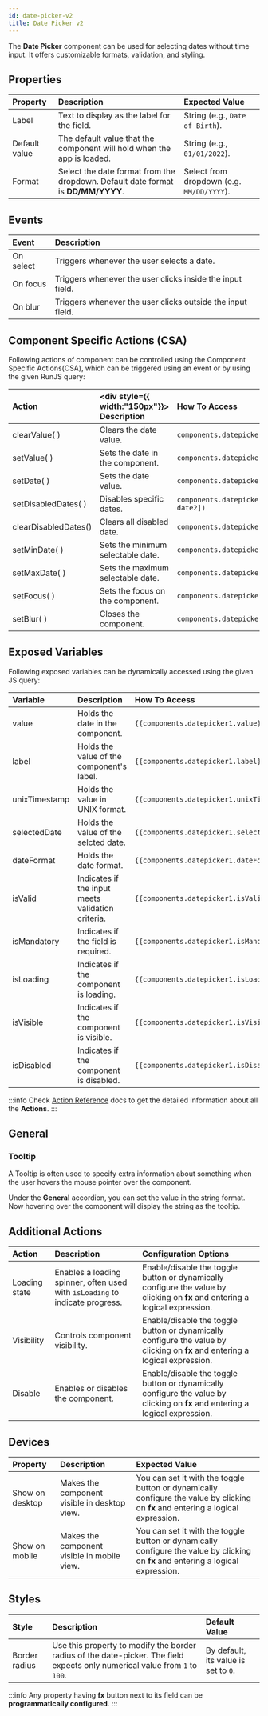 ```yaml
---
id: date-picker-v2
title: Date Picker v2
---
```


The **Date Picker** component can be used for selecting dates without time input. It offers customizable formats, validation, and styling.

## Properties

|  Property  | Description  |  Expected Value |
|:-----------|:-------------|:----------------|
| Label         | Text to display as the label for the field. | String (e.g., `Date of Birth`).         |
| Default value | The default value that the component will hold when the app is loaded. | String (e.g., `01/01/2022`). |
| Format | Select the date format from the dropdown. Default date format is **DD/MM/YYYY**. | Select from dropdown (e.g. `MM/DD/YYYY`). |

## Events

|  Event      |  Description  |
|:----------- |:----------- |
| On select | Triggers whenever the user selects a date. |
| On focus  | Triggers whenever the user clicks inside the input field.  |
| On blur   | Triggers whenever the user clicks outside the input field. |

## Component Specific Actions (CSA)

Following actions of component can be controlled using the Component Specific Actions(CSA), which can be triggered using an event or by using the given RunJS query:

|  Action  |  <div style={{ width:"150px"}}> Description </div>  |  How To Access |
|:----------- |:----------- | :------------ |
| clearValue( ) | Clears the date value.| `components.datepicker1.clearValue()` |
| setValue( ) | Sets the date in the component.| `components.datepicker1.setValue(date)` |
| setDate( ) | Sets the date value. | `components.datepicker1.setDate(date)` |
| setDisabledDates( ) | Disables specific dates.| `components.datepicker1.setDisabledDates([date1, date2])` |
| clearDisabledDates()| Clears all disabled date.|`components.datepicker1.clearDisabledDates()` |
| setMinDate( )| Sets the minimum selectable date.| `components.datepicker1.setMinDate(date)` |
| setMaxDate( )| Sets the maximum selectable date.   | `components.datepicker1.setMaxDate(date)` |
| setFocus( )  | Sets the focus on the component. | `components.datepicker1.setFocus()` |
| setBlur( )  | Closes the component. | `components.datepicker1.setBlur()` |

## Exposed Variables

Following exposed variables can be dynamically accessed using the given JS query:

| Variable | Description | How To Access |
|:-------- |:----------- |:------------ |
|  value  | Holds the date in the component. | `{{components.datepicker1.value}}` |
|  label  | Holds the value of the component's label. | `{{components.datepicker1.label}}` |
|  unixTimestamp | Holds the value in UNIX format. | `{{components.datepicker1.unixTimestamp}}` |
|  selectedDate  | Holds the value of the selcted date. | `{{components.datepicker1.selectedDate}}` | 
|  dateFormat    | Holds the date format. | `{{components.datepicker1.dateFormat}}` |
|  isValid  | Indicates if the input meets validation criteria. | `{{components.datepicker1.isValid}}` |
|  isMandatory  | Indicates if the field is required. | `{{components.datepicker1.isMandatory}}` |
|  isLoading  | Indicates if the component is loading. | `{{components.datepicker1.isLoading}}` |
|  isVisible  | Indicates if the component is visible. | `{{components.datepicker1.isVisible}}` |
|  isDisabled  | Indicates if the component is disabled. | `{{components.datepicker1.isDisabled}}` |

:::info
Check [Action Reference](/docs/category/actions-reference) docs to get the detailed information about all the **Actions**.
:::

## General
### Tooltip

A Tooltip is often used to specify extra information about something when the user hovers the mouse pointer over the component.

Under the **General** accordion, you can set the value in the string format. Now hovering over the component will display the string as the tooltip.

## Additional Actions

|  Action  | Description  | Configuration Options  |
|:------------------|:------------|:------------------------------|
| Loading state | Enables a loading spinner, often used with `isLoading` to indicate progress. | Enable/disable the toggle button or dynamically configure the value by clicking on **fx** and entering a logical expression. |
| Visibility | Controls component visibility. | Enable/disable the toggle button or dynamically configure the value by clicking on **fx** and entering a logical expression. |
| Disable | Enables or disables the component. | Enable/disable the toggle button or dynamically configure the value by clicking on **fx** and entering a logical expression. |

## Devices

| Property  |  Description  | Expected Value  |
|:---------- |:----------- |:----------|
| Show on desktop | Makes the component visible in desktop view. | You can set it with the toggle button or dynamically configure the value by clicking on **fx** and entering a logical expression. |
| Show on mobile | Makes the component visible in mobile view. | You can set it with the toggle button or dynamically configure the value by clicking on **fx** and entering a logical expression. |

## Styles

|  Style  |  Description  | Default Value  |
|:------ |:----------| :-----------|
| Border radius | Use this property to modify the border radius of the date-picker. The field expects only numerical value from `1` to `100`. | By default, its value is set to `0`. |

:::info
Any property having **fx** button next to its field can be **programmatically configured**.
:::
